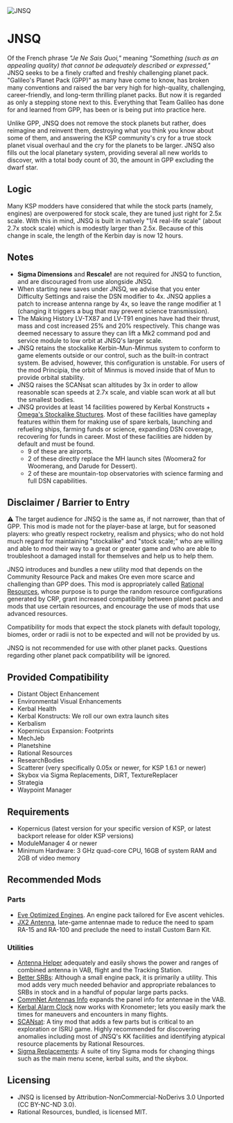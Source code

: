![JNSQ](https://i.imgur.com/PpNgfSI.png)
# JNSQ
Of the French phrase *"Je Ne Sais Quoi,"* meaning *"Something (such as an appealing quality) that cannot be adequately described or expressed,"* JNSQ seeks to be a finely crafted and freshly challenging planet pack. "Galileo's Planet Pack (GPP)" as many have come to know, has broken many conventions and raised the bar very high for high-quality, challenging, career-friendly, and long-term thrilling planet packs. But now it is regarded as only a stepping stone next to this. Everything that Team Galileo has done for and learned from GPP, has been or is being put into practice here.

Unlike GPP, JNSQ does not remove the stock planets but rather, does reimagine and reinvent them, destroying what you think you know about some of them, and answering the KSP community's cry for a true stock planet visual overhaul and the cry for the planets to be larger. JNSQ also fills out the local planetary system, providing several all new worlds to discover, with a total body count of 30, the amount in GPP excluding the dwarf star.

## Logic
Many KSP modders have considered that while the stock parts (namely, engines) are overpowered for stock scale, they are tuned just right for 2.5x scale. With this in mind, JNSQ is built in natively "1/4 real-life scale" (about 2.7x stock scale) which is modestly larger than 2.5x. Because of this change in scale, the length of the Kerbin day is now 12 hours.

## Notes
* **Sigma Dimensions** and **Rescale!** are not required for JNSQ to function, and are discouraged from use alongside JNSQ.
* When starting new saves under JNSQ, we advise that you enter Difficulty Settings and raise the DSN modifier to 4x. JNSQ applies a patch to increase antenna range by 4x, so leave the range modifier at 1 (changing it triggers a bug that may prevent science transmission).
* The Making History LV-TX87 and LV-T91 engines have had their thrust, mass and cost increased 25% and 20% respectively. This change was deemed necessary to assure they can lift a Mk2 command pod and service module to low orbit at JNSQ's larger scale.
* JNSQ retains the stockalike Kerbin-Mun-Minmus system to conform to game elements outside or our control, such as the built-in contract system. Be advised, however, this configuration is unstable. For users of the mod Principia, the orbit of Minmus is moved inside that of Mun to provide orbital stability.
* JNSQ raises the SCANsat scan altitudes by 3x in order to allow reasonable scan speeds at 2.7x scale, and viable scan work at all but the smallest bodies.
* JNSQ provides at least 14 facilities powered by Kerbal Konstructs + [Omega's Stockalike Stuctures](https://spacedock.info/mod/2061/Omega%27s%20Stockalike%20Structures:%20No%20Textures%20Required). Most of these facilities have gameplay features within them for making use of spare kerbals, launching and refueling ships, farming funds or science, expanding DSN coverage, recovering for funds in career. Most of these facilities are hidden by default and must be found.
  * 9 of these are airports.
  * 2 of these directly replace the MH launch sites (Woomera2 for Woomerang, and Darude for Dessert).
  * 2 of these are mountain-top observatories with science farming and full DSN capabilities. 

## Disclaimer / Barrier to Entry
:warning: The target audience for JNSQ is the same as, if not narrower, than that of GPP. This mod is made not for the player-base at large, but for seasoned players: who greatly respect rocketry, realism and physics; who do not hold much regard for maintaining "stockalike" and "stock scale;" who are willing and able to mod their way to a great or greater game and who are able to troubleshoot a damaged install for themselves and help us to help them.

JNSQ introduces and bundles a new utility mod that depends on the Community Resource Pack and makes Ore even more scarce and challenging than GPP does. This mod is appropriately called [Rational Resources](https://github.com/JadeOfMaar/RationalResources), whose purpose is to purge the random resource configurations generated by CRP, grant increased compatibility between planet packs and mods that use certain resources, and encourage the use of mods that use advanced resources.

Compatibility for mods that expect the stock planets with default topology, biomes, order or radii is not to be expected and will not be provided by us.

JNSQ is not recommended for use with other planet packs. Questions regarding other planet pack compatibility will be ignored.

## Provided Compatibility
* Distant Object Enhancement
* Environmental Visual Enhancements
* Kerbal Health
* Kerbal Konstructs: We roll our own extra launch sites
* Kerbalism
* Kopernicus Expansion: Footprints
* MechJeb
* Planetshine
* Rational Resources
* ResearchBodies
* Scatterer (very specifically 0.05x or newer, for KSP 1.6.1 or newer)
* Skybox via Sigma Replacements, DiRT, TextureReplacer
* Strategia
* Waypoint Manager

## Requirements
* Kopernicus (latest version for your specific version of KSP, or latest backport release for older KSP versions)
* ModuleManager 4 or newer
* Minimum Hardware: 3 GHz quad-core CPU, 16GB of system RAM and 2GB of video memory

## Recommended Mods
### Parts
* [Eve Optimized Engines](https://github.com/OhioBob/Eve-Optimized-Engines/releases). An engine pack tailored for Eve ascent vehicles.
* [JX2 Antenna](https://spacedock.info/mod/1107/JX2Antenna), late-game antennae made to reduce the need to spam RA-15 and RA-100 and preclude the need to install Custom Barn Kit.

### Utilities
* [Antenna Helper](https://spacedock.info/mod/1730/Antenna%20Helper) adequately and easily shows the power and ranges of combined antenna in VAB, flight and the Tracking Station.
* [Better SRBs](https://github.com/OhioBob/BetterSRBs/releases): Although a small engine pack, it is primarily a utility. This mod adds very much needed behavior and appropriate rebalances to SRBs in stock and in a handful of popular large parts packs.
* [CommNet Antennas Info](https://spacedock.info/mod/2039/CommNet%20Antennas%20Info) expands the panel info for antennae in the VAB.
* [Kerbal Alarm Clock](https://spacedock.info/mod/699/Kerbal%20Alarm%20Clock) now works with Kronometer; lets you easily mark the times for maneuvers and encounters in many flights.
* [SCANsat](https://spacedock.info/mod/129/SCANsat): A tiny mod that adds a few parts but is critical to an exploration or ISRU game. Highly recommended for discovering anomalies including most of JNSQ's KK facilities and identifying atypical resource placements by Rational Resources.
* [Sigma Replacements](https://github.com/Sigma88/Sigma-Replacements/releases): A suite of tiny Sigma mods for changing things such as the main menu scene, kerbal suits, and the skybox.

## Licensing
* JNSQ is licensed by Attribution-NonCommercial-NoDerivs 3.0 Unported (CC BY-NC-ND 3.0).
* Rational Resources, bundled, is licensed MIT.
